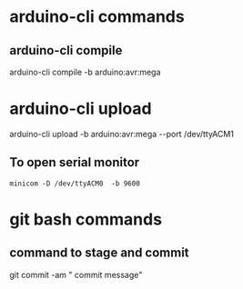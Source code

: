 # arduino-cli commands

## arduino-cli compile

arduino-cli compile  -b arduino:avr:mega 

# arduino-cli upload

arduino-cli  upload -b arduino:avr:mega --port /dev/ttyACM1


## To open serial monitor

`minicom -D /dev/ttyACM0  -b 9600`





# git bash commands

## command to stage and commit

 git commit -am " commit message"
